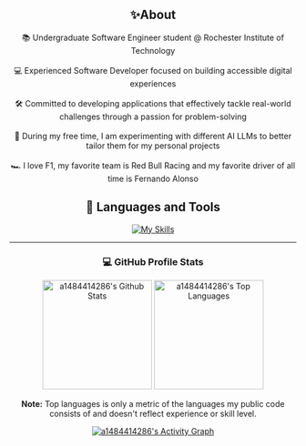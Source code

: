 <div align="center">

## ✨About
 📚 Undergraduate Software Engineer student @ Rochester Institute of Technology
 <br />
 <br />
 💻 Experienced Software Developer focused on building accessible digital experiences
 <br />
 <br />
 🛠️ Committed to developing applications that effectively tackle real-world challenges through a passion for problem-solving
 <br />
 <br />
 🤖 During my free time, I am experimenting with different AI LLMs to better tailor them for my personal projects
 <br />
 <br />
 🏎️ I love F1, my favorite team is Red Bull Racing and my favorite driver of all time is Fernando Alonso

## 🧰 Languages and Tools

[![My Skills](https://skillicons.dev/icons?i=html,css,js,tailwind,scss,react,nodejs,express,nextjs,cpp,py,mongodb,firebase,git,github,vscode,figma,vercel,flutter,dart,supabase&perline=11)](https://skillicons.dev)




---

<h3>💻 GitHub Profile Stats</h3>

  <!-- https://github.com/anuraghazra/github-readme-stats -->

  <a href="https://github.com/anuraghazra/github-readme-stats"><img alt="a1484414286's Github Stats" src="https://denvercoder1-github-readme-stats.vercel.app/api/?username=a1484414286&show_icons=true&include_all_commits=true&count_private=true&theme=react&hide_border=true&bg_color=1F222E&title_color=F85D7F&icon_color=F8D866" height="192px"/></a>
  <a href="https://github.com/anuraghazra/github-readme-stats"><img alt="a1484414286's Top Languages" src="https://denvercoder1-github-readme-stats.vercel.app/api/top-langs/?username=a1484414286&langs_count=8&layout=compact&theme=react&hide_border=true&bg_color=1F222E&title_color=F85D7F&icon_color=F8D866&hide=Jupyter%20Notebook,Roff" height="192px"/></a>
  <br/>

  <b>Note:</b> Top languages is only a metric of the languages my public code consists of and doesn't reflect experience or skill level.
  
<a href="https://github.com/ashutosh00710/github-readme-activity-graph"><img alt="a1484414286's Activity Graph" src="https://github-readme-activity-graph.vercel.app/graph/?username=a1484414286&bg_color=1F222E&color=F8D866&line=F85D7F&point=FFFFFF&hide_border=true" /></a>


